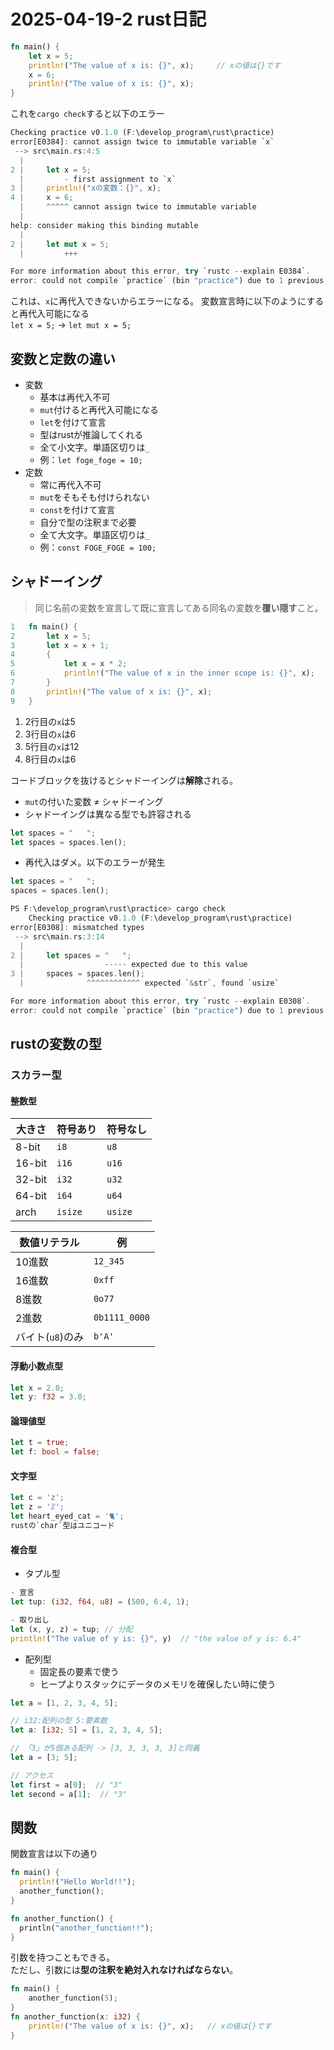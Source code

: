 # 2025-04-19-2 rust日記

```rust
fn main() {
    let x = 5;
    println!("The value of x is: {}", x);     // xの値は{}です
    x = 6;
    println!("The value of x is: {}", x);
}
```
これを`cargo check`すると以下のエラー
```rust
Checking practice v0.1.0 (F:\develop_program\rust\practice)
error[E0384]: cannot assign twice to immutable variable `x`
 --> src\main.rs:4:5
  |
2 |     let x = 5;
  |         - first assignment to `x`
3 |     println!("xの変数：{}", x);
4 |     x = 6;
  |     ^^^^^ cannot assign twice to immutable variable
  |
help: consider making this binding mutable
  |
2 |     let mut x = 5;
  |         +++

For more information about this error, try `rustc --explain E0384`.
error: could not compile `practice` (bin "practice") due to 1 previous error
```
これは、`x`に再代入できないからエラーになる。
変数宣言時に以下のようにすると再代入可能になる  
`let x = 5;` -> `let mut x = 5;`

## 変数と定数の違い
- 変数
  - 基本は再代入不可
  - `mut`付けると再代入可能になる
  - `let`を付けて宣言
  - 型はrustが推論してくれる
  - 全て小文字。単語区切りは`_`
  - 例：`let foge_foge = 10;`
- 定数
  - 常に再代入不可
  - `mut`をそもそも付けられない
  - `const`を付けて宣言
  - 自分で型の注釈まで必要
  - 全て大文字。単語区切りは`_`
  - 例：`const FOGE_FOGE = 100;`

## シャドーイング
> 同じ名前の変数を宣言して既に宣言してある同名の変数を**覆い隠す**こと。
```rust
1   fn main() {
2       let x = 5;
3       let x = x + 1;
4       {
5           let x = x * 2;
6           println!("The value of x in the inner scope is: {}", x);
7       }
8       println!("The value of x is: {}", x);
9   }
```
1. 2行目の`x`は5
2. 3行目の`x`は6
3. 5行目の`x`は12
4. 8行目の`x`は6

コードブロックを抜けるとシャドーイングは**解除**される。
- `mut`の付いた変数 ≠ シャドーイング
- シャドーイングは異なる型でも許容される
```rust
let spaces = "   ";
let spaces = spaces.len();
```
- 再代入はダメ。以下のエラーが発生
```rust
let spaces = "   ";
spaces = spaces.len();
```
```rust
PS F:\develop_program\rust\practice> cargo check
    Checking practice v0.1.0 (F:\develop_program\rust\practice)
error[E0308]: mismatched types
 --> src\main.rs:3:14
  |
2 |     let spaces = "   ";
  |                  ----- expected due to this value
3 |     spaces = spaces.len();
  |              ^^^^^^^^^^^^ expected `&str`, found `usize`

For more information about this error, try `rustc --explain E0308`.
error: could not compile `practice` (bin "practice") due to 1 previous error
```
## rustの変数の型
### スカラー型
#### 整数型

| 大きさ | 符号あり | 符号なし |
|---|---|---|
| 8-bit | `i8` | `u8` |
| 16-bit | `i16` | `u16` |
| 32-bit | `i32` | `u32` |
| 64-bit | `i64` | `u64` |
| arch | `isize` | `usize` |

|数値リテラル|例|
|---|---|
|10進数|`12_345`|
|16進数|`0xff`|
|8進数|`0o77`|
|2進数|`0b1111_0000`|
|バイト(`u8`)のみ|`b'A'`|
#### 浮動小数点型
```rust
let x = 2.0;
let y: f32 = 3.0;
```
#### 論理値型
```rust
let t = true;
let f: bool = false;
```
#### 文字型
```rust
let c = 'z';
let z = 'ℤ';
let heart_eyed_cat = '🐈';
rustの`char`型はユニコード
```
#### 複合型
 - タプル型
  ```rust
  - 宣言
  let tup: (i32, f64, u8) = (500, 6.4, 1);

  - 取り出し
  let (x, y, z) = tup; // 分配
  println!("The value of y is: {}", y)  // "the value of y is: 6.4"
  ```
 - 配列型
   - 固定長の要素で使う
   - ヒープよりスタックにデータのメモリを確保したい時に使う
 ```rust
 let a = [1, 2, 3, 4, 5];

 // i32:配列の型 5:要素数
 let a: [i32; 5] = [1, 2, 3, 4, 5];

 // 「3」が5個ある配列 -> [3, 3, 3, 3, 3]と同義
 let a = [3; 5];

 // アクセス
 let first = a[0];  // "3"
 let second = a[1];  // "3"
 ```
## 関数
関数宣言は以下の通り
```rust
fn main() {
  println!("Hello World!!");
  another_function();
}

fn another_function() {
  println("another_function!!");
}
```
引数を持つこともできる。  
ただし、引数には**型の注釈を絶対入れなければならない**。
```rust
fn main() {
    another_function(5);
}
fn another_function(x: i32) {
    println!("The value of x is: {}", x);   // xの値は{}です
}
```

